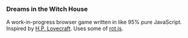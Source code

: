 ### Dreams in the Witch House

A work-in-progress browser game written in like 95% pure JavaScript. Inspired by [H.P. Lovecraft](http://en.wikipedia.org/wiki/H._P._Lovecraft). Uses some of [rot.js](http://ondras.github.io/rot.js/hp/).